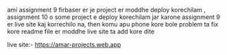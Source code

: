 ami assignment 9 firbaser er je project er moddhe deploy korechilam , assignment 10 o some project e deploy korechilam jar karone assignment 9 er live site kaj korrechilo na, then komu apu phone kore bole problem ta fix kore readme file er moddhe live site ta add kore dite

live site:- https://amar-projects.web.app
